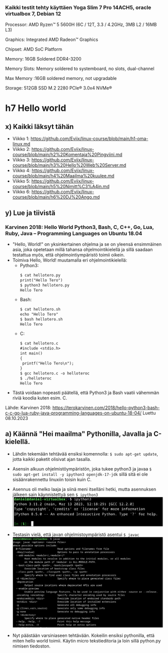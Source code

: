 ### Kaikki testit tehty käyttäen Yoga Slim 7 Pro 14ACH5, oracle virtualbox 7, Debian 12
Processor: AMD Ryzen™ 5 5600H (6C / 12T, 3.3 / 4.2GHz, 3MB L2 / 16MB L3)

Graphics: Integrated AMD Radeon™ Graphics

Chipset: AMD SoC Platform

Memory: 16GB Soldered DDR4-3200

Memory Slots: Memory soldered to systemboard, no slots, dual-channel

Max Memory :16GB soldered memory, not upgradable

Storage: 512GB SSD M.2 2280 PCIe® 3.0x4 NVMe®

# h7 Hello world

## x) Kaikki läksyt tähän

- Viikko 1: https://github.com/Eviix/linux-course/blob/main/h1-oma-linux.md
- Viikko 2: https://github.com/Eviix/linux-course/blob/main/h2%20Komentaja%20Pingviini.md
- Viikko 3: https://github.com/Eviix/linux-course/blob/main/h3%20Hello%20Web%20Server.md
- Viikko 4: https://github.com/Eviix/linux-course/blob/main/h4%20Maailma%20kuulee.md
- Viikko 5: https://github.com/Eviix/linux-course/blob/main/h5%20Nimitt%C3%A4in.md 
- Viikko 6: https://github.com/Eviix/linux-course/blob/main/h6%20DJ%20Ango.md

## y) Lue ja tiivistä

### Karvinen 2018: Hello World Python3, Bash, C, C++, Go, Lua, Ruby, Java – Programming Languages on Ubuntu 18.04

- "Hello, World!" on yksinkertainen ohjelma ja se on yleensä ensimmäinen asia, joka opetetaan millä tahansa ohjelmointikielellä ja sillä saadaan testattua myös, että ohjelmointiympäristö toimii oikein.
- Toimiva Hello, World! muutamalla eri ohjelmointikielellä:
    - Python3:
        ````
        $ cat hellotero.py
        print("Hello Tero")
        $ python3 hellotero.py
        Hello Tero
        ````
    - Bash:
        ````      
        $ cat hellotero.sh
        echo "Hello Tero"
        $ bash hellotero.sh
        Hello Tero
        ````
    - C:
        ````
        $ cat hellotero.c
        #include <stdio.h>
        int main()
        {
         printf("Hello Tero\n");
        }
        $ gcc hellotero.c -o helloteroc
        $ ./helloteroc
        Hello Tero
        ````
- Tästä voidaan nopeasti päätellä, että Python3 ja Bash vaatii vähemmän riviä koodia kuten esim. C.

Lähde: Karvinen 2018: https://terokarvinen.com/2018/hello-python3-bash-c-c-go-lua-ruby-java-programming-languages-on-ubuntu-18-04/ Luettu 08.10.2023

## a) Käännä "Hei maailma" Pythonilla, Javalla ja C-kielellä.

- Lähdin tekemään tehtävää ensiksi komennolla: ````$ sudo apt-get update````, jotta kaikki paketit olisivat ajan tasalla.
- Asensin alkuun ohjelmistöympäristön, joka tukee python3 ja javaa ````$ sudo apt-get install -y ipython3 openjdk-17-jdk```` sillä sitä ei ole sisäänrakennettu linuxiin toisin kuin C.
- Asennus oli melko laaja ja siinä meni itselläni hetki, mutta asennuksen jälkeen sain käynnistettyä sen ````$ ipython3````
![Add file: Upload](Images/ipython3.jpg)
- Testasin vielä, että javan ohjelmistoympäristö asentui ````$ javac````
![Add file: Upload](Images/javac.jpg)

- Nyt päästään varsiniaseen tehtävään. Kokeilin ensiksi pythonilla, että miten hello world toimii. Käytin micro tekstieditoria ja loin sillä python.py nimisen tiedoston.





